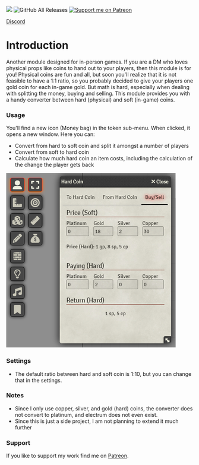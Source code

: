 ![](https://img.shields.io/badge/Foundry-v11-informational) ![GitHub All Releases](https://img.shields.io/github/downloads/Syrious/foundryvtt-hard-coin/total?label=Downloads+latest+release) [![Support me on Patreon](https://img.shields.io/endpoint.svg?url=https%3A%2F%2Fshieldsio-patreon.vercel.app%2Fapi%3Fusername%3DSyriousWorkshop%26type%3Dpatrons&style=flat)](https://patreon.com/SyriousWorkshop)

[Discord](https://discord.gg/VMqndcyUGS)

# Introduction
Another module designed for in-person games. If you are a DM who loves physical props like coins to hand out to your players, then this module is for you!
Physical coins are fun and all, but soon you'll realize that it is not feasible to have a 1:1 ratio, so you probably decided to give your players one gold coin for each in-game gold. But math is hard, especially when dealing with splitting the money, buying and selling.
This module provides you with a handy converter between hard (physical) and soft (in-game) coins.

### Usage
You'll find a new icon (Money bag) in the token sub-menu. When clicked, it opens a new window. Here you can:
* Convert from hard to soft coin and split it amongst a number of players
* Convert from soft to hard coin
* Calculate how much hard coin an item costs, including the calculation of the change the player gets back

![example.png](example.png "Example")

### Settings
* The default ratio between hard and soft coin is 1:10, but you can change that in the settings.

### Notes
* Since I only use copper, silver, and gold (hard) coins, the converter does not convert to platinum, and electrum does not even exist.
* Since this is just a side project, I am not planning to extend it much further

### Support
If you like to support my work find me on [Patreon](https://www.patreon.com/SyriousWorkshop).
